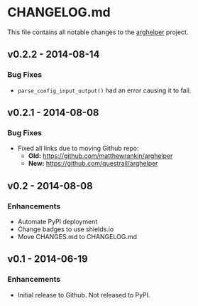 # CHANGELOG.md

This file contains all notable changes to the [arghelper][] project.

## v0.2.2 - 2014-08-14

### Bug Fixes
- `parse_config_input_output()` had an error causing it to fail.

## v0.2.1 - 2014-08-08

### Bug Fixes
- Fixed all links due to moving Github repo:
  - **Old:** https://github.com/matthewrankin/arghelper
  - **New:** https://github.com/questrail/arghelper

## v0.2 - 2014-08-08

### Enhancements
- Automate PyPI deployment
- Change badges to use shields.io
- Move CHANGES.md to CHANGELOG.md

## v0.1 - 2014-06-19

### Enhancements
- Initial release to Github. Not released to PyPI.

[arghelper]: https://github.com/questrail/arghelper
